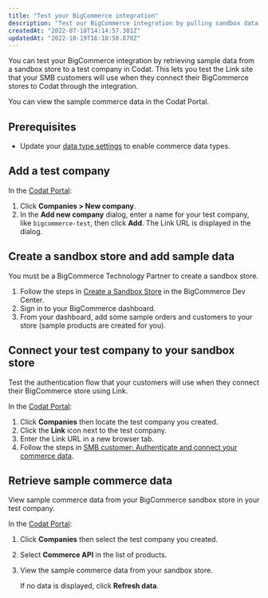 ```yaml
---
title: "Test your BigCommerce integration"
description: "Test our BigCommerce integration by pulling sandbox data to a test company"
createdAt: "2022-07-18T14:14:57.301Z"
updatedAt: "2022-10-19T16:18:50.870Z"
---
```


You can test your BigCommerce integration by retrieving sample data from a sandbox store to a test company in Codat. This lets you test the Link site that your SMB customers will use when they connect their BigCommerce stores to Codat through the integration.

You can view the sample commerce data in the Codat Portal.

## Prerequisites

- Update your [data type settings](/commerce-sync-settings) to enable commerce data types.

## Add a test company

In the <a className="external" href="https://app.codat.io" target="_blank">Codat Portal</a>:

1. Click **Companies > New company**.
1. In the **Add new company** dialog, enter a name for your test company, like `bigcommerce-test`, then click **Add**. The Link URL is displayed in the dialog.

## Create a sandbox store and add sample data

You must be a BigCommerce Technology Partner to create a sandbox store.

1. Follow the steps in <a className="external" href="https://developer.bigcommerce.com/docs/ZG9jOjM4MzMyNTE-create-a-sandbox-store" target="_blank">Create a Sandbox Store</a> in the BigCommerce Dev Center.
1. Sign in to your BigCommerce dashboard.
1. From your dashboard, add some sample orders and customers to your store (sample products are created for you).

## Connect your test company to your sandbox store

Test the authentication flow that your customers will use when they connect their BigCommerce store using Link.

In the <a className="external" href="https://app.codat.io" target="_blank">Codat Portal</a>:

1. Click **Companies** then locate the test company you created.
2. Click the **Link** icon next to the test company.
3. Enter the Link URL in a new browser tab.
4. Follow the steps in [SMB customer: Authenticate and connect your commerce data](/commerce-bigcommerce-setup#smb-customer-authenticate-and-connect-your-commerce-data).

## Retrieve sample commerce data

View sample commerce data from your BigCommerce sandbox store in your test company.

In the <a className="external" href="https://app.codat.io" target="_blank">Codat Portal</a>:

1. Click **Companies** then select the test company you created.
2. Select **Commerce API** in the list of products.
3. View the sample commerce data from your sandbox store.

   If no data is displayed, click **Refresh data**.
